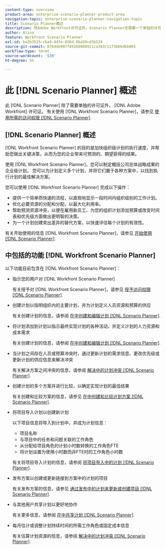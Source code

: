 ```yaml
---
content-type: overview
product-area: enterprise-scenario-planner-product-area
navigation-topic: enterprise-scenario-planner-navigation-topic
title: Scenario Planner概述
description: 除Adobe Workfront许可证外，Scenario Planner还需要一个单独的许可证。
author: Alina
feature: Workfront Scenario Planner
exl-id: ba3b3525-cba8-44fe-856d-8ba50cd3b524
source-git-commit: 8764de907f49260908911ca393c1173b66dbb065
workflow-type: tm+mt
source-wordcount: '539'
ht-degree: 5%

---
```


# 此 [!DNL Scenario Planner] 概述

<!-- Audited: 1/2024 -->

此 [!DNL Scenario Planner] 除了需要单独的许可证外， [!DNL Adobe Workfront] 许可证。
有关使用 [!DNL Workfront Scenario Planner]，请参见 [使用所需的访问权限 [!DNL Scenario Planner]](access-needed-to-use-sp.md).

## [!DNL Scenario Planner] 概述

[!DNL Workfront Scenario Planner] 的目的是加快组织级计划的执行速度，并帮助您做出关键决策，从而为您的企业带来可预测的、期望获得的结果。

使用 [!DNL Workfront Scenario Planner]，您可以制定概括公司总体战略成果的企业级计划。 您可以为计划定义多个计划，并将它们置于各种方案中，以找到执行计划的最佳解决方案。

您可以使用 [!DNL Workfront Scenario Planner] 完成以下操作：

* 提供一个简单而快速的流程，以直观地显示一段时间内组织级别的工作计划。
* 优化必要资源的分配和分配，以最大化利用率。
* 帮助预测资源冲突，以便在雇用新员工、为您的组织计划添加预算或改变时间表和优先级方面做出更明智的决策。
* 为一个计划创建突出差异的替代方案，以快速评估每个计划的有效性。

有关开始使用的信息 [!DNL Workfront Scenario Planner]，请参见 [开始使用 [!DNL Scenario Planner]](../scenario-planner/get-started-with-scenario-planning.md).

## 中包括的功能 [!DNL Workfront Scenario Planner]

以下功能目前包含在 [!DNL Workfront Scenario Planner]：

* 指示您的用户对 [!DNL Workfront Scenario Planner]

  有关授予对 [!DNL Workfront Scenario Planner]，请参见 [授予访问权限 [!DNL Scenario Planner]](../administration-and-setup/add-users/configure-and-grant-access/grant-access-sp.md).

* 创建计划以指明组织内的主要计划，并为计划定义人员资源和预算的供应

  有关创建计划的信息，请参阅 [在中创建和编辑计划 [!DNL Scenario Planner]](../scenario-planner/create-and-edit-plans.md).

* 将计划添加到计划以指示最终实现计划的各种活动，并定义计划的人力资源和成本需求

  有关创建计划的信息，请参阅 [在中创建和编辑计划 [!DNL Scenario Planner]](../scenario-planner/create-and-edit-initiatives.md).

* 当计划之间存在人员或预算冲突时，通过更新计划的需求信息、更改优先级或更新计划的供应信息来解决冲突

  有关解决方案之间冲突的信息，请参阅 [解决中的计划冲突 [!DNL Scenario Planner]](../scenario-planner/resolve-conflicts-in-sp.md).

* 创建计划的多个方案并进行比较，以确定实现计划的最佳结果

  有关创建和比较方案的信息，请参见 [在中创建和比较计划方案 [!DNL Scenario Planner]](../scenario-planner/create-and-compare-scenarios-for-a-plan.md).

* 将项目导入计划以创建新计划

  以下项目信息将导入到计划中，并成为计划信息：

   * 项目名称
   * 与项目中的任务和问题关联的工作角色
   * 从分配给项目角色的计划小时数转换的工作角色FTE
   * 将计划设置为使用小时数而非FTE时的工作角色小时数

  有关将项目导入计划的信息，请参阅 [将项目导入中的计划 [!DNL Scenario Planner]](../scenario-planner/import-projects-to-plans.md).

* 发布方案以创建或更新链接到方案中的计划的项目

  有关发布方案的信息，请参见 [通过发布中的计划来更新或创建项目 [!DNL Scenario Planner]](../scenario-planner/publish-scenarios-update-projects.md).

* 与其他用户共享计划以更好地协作

  有关更多信息，请参阅 [在中共享计划 [!DNL Scenario Planner]](../scenario-planner/share-a-plan.md).

* 每月估计或调整计划持续时间的所需工作角色或固定成本信息

  有关估算计划资源的信息，请参阅 [解决中的计划冲突 [!DNL Scenario Planner]](../scenario-planner/resolve-conflicts-in-sp.md).

